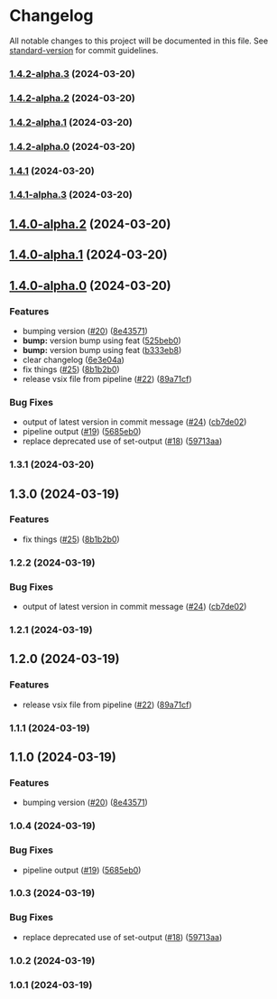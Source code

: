 # Changelog

All notable changes to this project will be documented in this file. See [standard-version](https://github.com/conventional-changelog/standard-version) for commit guidelines.

### [1.4.2-alpha.3](https://github.com/qvotaxon/translation-file-watcher/compare/v1.4.2-alpha.2...v1.4.2-alpha.3) (2024-03-20)

### [1.4.2-alpha.2](https://github.com/qvotaxon/translation-file-watcher/compare/v1.4.2-alpha.1...v1.4.2-alpha.2) (2024-03-20)

### [1.4.2-alpha.1](https://github.com/qvotaxon/translation-file-watcher/compare/v1.4.2-alpha.0...v1.4.2-alpha.1) (2024-03-20)

### [1.4.2-alpha.0](https://github.com/qvotaxon/translation-file-watcher/compare/v1.4.1...v1.4.2-alpha.0) (2024-03-20)

### [1.4.1](https://github.com/qvotaxon/translation-file-watcher/compare/v1.4.1-alpha.3...v1.4.1) (2024-03-20)

### [1.4.1-alpha.3](https://github.com/qvotaxon/translation-file-watcher/compare/v1.4.0-alpha.2...v1.4.1-alpha.3) (2024-03-20)

## [1.4.0-alpha.2](https://github.com/qvotaxon/translation-file-watcher/compare/v1.4.0-alpha.1...v1.4.0-alpha.2) (2024-03-20)

## [1.4.0-alpha.1](https://github.com/qvotaxon/translation-file-watcher/compare/v1.4.0-alpha.0...v1.4.0-alpha.1) (2024-03-20)

## [1.4.0-alpha.0](https://github.com/qvotaxon/translation-file-watcher/compare/v0.1.9...v1.4.0-alpha.0) (2024-03-20)


### Features

* bumping version ([#20](https://github.com/qvotaxon/translation-file-watcher/issues/20)) ([8e43571](https://github.com/qvotaxon/translation-file-watcher/commit/8e43571c9ed18c66004b182c86ea543fa2c9d6dc))
* **bump:** version bump using feat ([525beb0](https://github.com/qvotaxon/translation-file-watcher/commit/525beb03a852fad93edb2d27788d1033179b5084))
* **bump:** version bump using feat ([b333eb8](https://github.com/qvotaxon/translation-file-watcher/commit/b333eb8ab0ac4d33f5afed96bd606ae90cd24fb7))
* clear changelog ([6e3e04a](https://github.com/qvotaxon/translation-file-watcher/commit/6e3e04a3b474f23c3e372bff956aaa5795489285))
* fix things ([#25](https://github.com/qvotaxon/translation-file-watcher/issues/25)) ([8b1b2b0](https://github.com/qvotaxon/translation-file-watcher/commit/8b1b2b074633edea7a22c5c793f4d3fac3d70e05))
* release vsix file from pipeline ([#22](https://github.com/qvotaxon/translation-file-watcher/issues/22)) ([89a71cf](https://github.com/qvotaxon/translation-file-watcher/commit/89a71cf1fcd1ab98291e0af08540a84da40180c6))


### Bug Fixes

* output of latest version in commit message ([#24](https://github.com/qvotaxon/translation-file-watcher/issues/24)) ([cb7de02](https://github.com/qvotaxon/translation-file-watcher/commit/cb7de02592fb702909d2a56c41d389309d7f0ae3))
* pipeline output ([#19](https://github.com/qvotaxon/translation-file-watcher/issues/19)) ([5685eb0](https://github.com/qvotaxon/translation-file-watcher/commit/5685eb09bf0543fd9086ce31086b434c3b522d5c))
* replace deprecated use of set-output ([#18](https://github.com/qvotaxon/translation-file-watcher/issues/18)) ([59713aa](https://github.com/qvotaxon/translation-file-watcher/commit/59713aac9e12f4c55b6c18cc4031f8e7282f2eb9))

### 1.3.1 (2024-03-20)

## 1.3.0 (2024-03-19)


### Features

* fix things ([#25](https://github.com/qvotaxon/translation-file-watcher/issues/25)) ([8b1b2b0](https://github.com/qvotaxon/translation-file-watcher/commit/8b1b2b074633edea7a22c5c793f4d3fac3d70e05))

### 1.2.2 (2024-03-19)


### Bug Fixes

* output of latest version in commit message ([#24](https://github.com/qvotaxon/translation-file-watcher/issues/24)) ([cb7de02](https://github.com/qvotaxon/translation-file-watcher/commit/cb7de02592fb702909d2a56c41d389309d7f0ae3))

### 1.2.1 (2024-03-19)

## 1.2.0 (2024-03-19)


### Features

* release vsix file from pipeline ([#22](https://github.com/qvotaxon/translation-file-watcher/issues/22)) ([89a71cf](https://github.com/qvotaxon/translation-file-watcher/commit/89a71cf1fcd1ab98291e0af08540a84da40180c6))

### 1.1.1 (2024-03-19)

## 1.1.0 (2024-03-19)


### Features

* bumping version ([#20](https://github.com/qvotaxon/translation-file-watcher/issues/20)) ([8e43571](https://github.com/qvotaxon/translation-file-watcher/commit/8e43571c9ed18c66004b182c86ea543fa2c9d6dc))

### 1.0.4 (2024-03-19)


### Bug Fixes

* pipeline output ([#19](https://github.com/qvotaxon/translation-file-watcher/issues/19)) ([5685eb0](https://github.com/qvotaxon/translation-file-watcher/commit/5685eb09bf0543fd9086ce31086b434c3b522d5c))

### 1.0.3 (2024-03-19)


### Bug Fixes

* replace deprecated use of set-output ([#18](https://github.com/qvotaxon/translation-file-watcher/issues/18)) ([59713aa](https://github.com/qvotaxon/translation-file-watcher/commit/59713aac9e12f4c55b6c18cc4031f8e7282f2eb9))

### 1.0.2 (2024-03-19)

### 1.0.1 (2024-03-19)